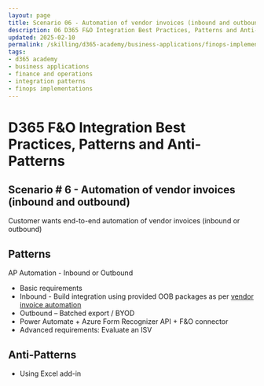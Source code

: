 ```yaml
---
layout: page
title: Scenario 06 - Automation of vendor invoices (inbound and outbound)
description: 06 D365 F&O Integration Best Practices, Patterns and Anti-Patterns
updated: 2025-02-10
permalink: /skilling/d365-academy/business-applications/finops-implementation-bestpractices-and-patterns/intscenario-06
tags:
- d365 academy
- business applications
- finance and operations
- integration patterns
- finops implementations
---
```


# D365 F&O Integration Best Practices, Patterns and Anti-Patterns

## Scenario # 6 - Automation of vendor invoices (inbound and outbound)
Customer wants end-to-end automation of vendor invoices (inbound or outbound)

## Patterns
AP Automation - Inbound or Outbound

* Basic requirements
*   Inbound - Build integration using provided OOB packages as per [vendor invoice automation](https://learn.microsoft.com/en-us/dynamics365/finance/accounts-payable/vendor-invoice-automation)
*   Outbound – Batched export / BYOD
* Power Automate + Azure Form Recognizer API + F&O connector
* Advanced requirements: Evaluate an ISV


## Anti-Patterns
* Using Excel add-in
